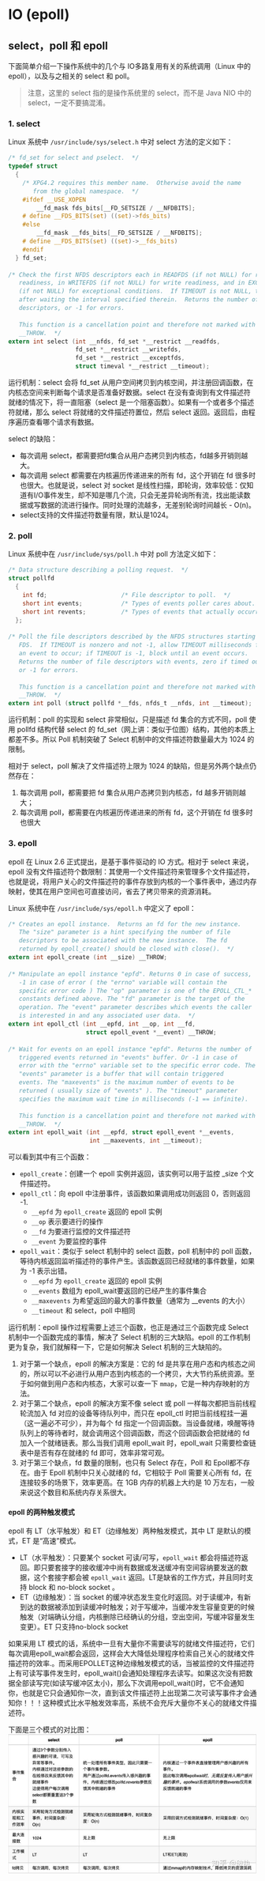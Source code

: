 # IO (epoll)

## select，poll 和 epoll

下面简单介绍一下操作系统中的几个与 IO多路复用有关的系统调用（Linux 中的 epoll），以及与之相关的 select 和 poll。
> 注意，这里的 select 指的是操作系统里的 select，而不是 Java NIO 中的 select，一定不要搞混淆。

### 1. select
Linux 系统中 `/usr/include/sys/select.h` 中对 select 方法的定义如下：
```c
/* fd_set for select and pselect.  */
typedef struct
  { 
    /* XPG4.2 requires this member name.  Otherwise avoid the name
       from the global namespace.  */
    #ifdef __USE_XOPEN
        __fd_mask fds_bits[__FD_SETSIZE / __NFDBITS];
    # define __FDS_BITS(set) ((set)->fds_bits)
    #else
        __fd_mask __fds_bits[__FD_SETSIZE / __NFDBITS];
    # define __FDS_BITS(set) ((set)->__fds_bits)
    #endif
  } fd_set;

/* Check the first NFDS descriptors each in READFDS (if not NULL) for read
   readiness, in WRITEFDS (if not NULL) for write readiness, and in EXCEPTFDS
   (if not NULL) for exceptional conditions.  If TIMEOUT is not NULL, time out
   after waiting the interval specified therein.  Returns the number of ready
   descriptors, or -1 for errors.

   This function is a cancellation point and therefore not marked with
   __THROW.  */
extern int select (int __nfds, fd_set *__restrict __readfds,
                   fd_set *__restrict __writefds,
                   fd_set *__restrict __exceptfds,
                   struct timeval *__restrict __timeout);
```
运行机制：select 会将 fd_set 从用户空间拷贝到内核空间，并注册回调函数，在内核态空间来判断每个请求是否准备好数据。select 在没有查询到有文件描述符就绪的情况下，将一直阻塞（select 是一个阻塞函数）。如果有一个或者多个描述符就绪，那么 select 将就绪的文件描述符置位，然后 select 返回。返回后，由程序遍历查看哪个请求有数据。

select 的缺陷：
* 每次调用 select，都需要把fd集合从用户态拷贝到内核态，fd越多开销则越大。
* 每次调用 select 都需要在内核遍历传递进来的所有 fd，这个开销在 fd 很多时也很大。也就是说，select 对 socket 是线性扫描，即轮询，效率较低：仅知道有I/O事件发生，却不知是哪几个流，只会无差异轮询所有流，找出能读数据或写数据的流进行操作。同时处理的流越多，无差别轮询时间越长 - O(n)。
* select支持的文件描述符数量有限，默认是1024。

### 2. poll
Linux 系统中在 `/usr/include/sys/poll.h` 中对 poll 方法定义如下：
```c
/* Data structure describing a polling request.  */
struct pollfd
  {
    int fd;                     /* File descriptor to poll.  */
    short int events;           /* Types of events poller cares about.  */
    short int revents;          /* Types of events that actually occurred.  */
  };

/* Poll the file descriptors described by the NFDS structures starting at
   FDS.  If TIMEOUT is nonzero and not -1, allow TIMEOUT milliseconds for
   an event to occur; if TIMEOUT is -1, block until an event occurs.
   Returns the number of file descriptors with events, zero if timed out,
   or -1 for errors.

   This function is a cancellation point and therefore not marked with
   __THROW.  */
extern int poll (struct pollfd *__fds, nfds_t __nfds, int __timeout);
```
运行机制：poll 的实现和 select 非常相似，只是描述 fd 集合的方式不同，poll 使用 pollfd 结构代替 select 的 fd_set（网上讲：类似于位图）结构，其他的本质上都差不多。所以 Poll 机制突破了 Select 机制中的文件描述符数量最大为 1024 的限制。

相对于 select，poll 解决了文件描述符上限为 1024 的缺陷，但是另外两个缺点仍然存在：
1. 每次调用 poll，都需要把 fd 集合从用户态拷贝到内核态，fd 越多开销则越大；
2. 每次调用 poll，都需要在内核遍历传递进来的所有 fd，这个开销在 fd 很多时也很大

### 3. epoll
epoll 在 Linux 2.6 正式提出，是基于事件驱动的 IO 方式。相对于 select 来说，epoll 没有文件描述符个数限制：其使用一个文件描述符来管理多个文件描述符，也就是说，将用户关心的文件描述符的事件存放到内核的一个事件表中，通过内存映射，使其在用户空间也可直接访问，省去了拷贝带来的资源消耗。

Linux 系统中在 `/usr/include/sys/epoll.h` 中定义了 epoll：
```c
/* Creates an epoll instance.  Returns an fd for the new instance.
   The "size" parameter is a hint specifying the number of file
   descriptors to be associated with the new instance.  The fd
   returned by epoll_create() should be closed with close().  */
extern int epoll_create (int __size) __THROW;

/* Manipulate an epoll instance "epfd". Returns 0 in case of success,
   -1 in case of error ( the "errno" variable will contain the
   specific error code ) The "op" parameter is one of the EPOLL_CTL_*
   constants defined above. The "fd" parameter is the target of the
   operation. The "event" parameter describes which events the caller
   is interested in and any associated user data.  */
extern int epoll_ctl (int __epfd, int __op, int __fd,
                      struct epoll_event *__event) __THROW;

/* Wait for events on an epoll instance "epfd". Returns the number of
   triggered events returned in "events" buffer. Or -1 in case of
   error with the "errno" variable set to the specific error code. The
   "events" parameter is a buffer that will contain triggered
   events. The "maxevents" is the maximum number of events to be
   returned ( usually size of "events" ). The "timeout" parameter
   specifies the maximum wait time in milliseconds (-1 == infinite).

   This function is a cancellation point and therefore not marked with
   __THROW.  */
extern int epoll_wait (int __epfd, struct epoll_event *__events,
                       int __maxevents, int __timeout);
```
可以看到其中有三个函数：
* `epoll_create`：创建一个 epoll 实例并返回，该实例可以用于监控 _size 个文件描述符。
* `epoll_ctl`：向 epoll 中注册事件，该函数如果调用成功则返回 0，否则返回 -1.
    * `__epfd` 为 `epoll_create` 返回的 epoll 实例
    * `__op` 表示要进行的操作
    * `__fd` 为要进行监控的文件描述符
    * `__event` 为要监控的事件
* `epoll_wait`：类似于 select 机制中的 select 函数，poll 机制中的 poll 函数，等待内核返回监听描述符的事件产生。该函数返回已经就绪的事件数量，如果为 -1 表示出错。
    * `__epfd` 为 `epoll_create` 返回的 epoll 实例
    * `__events` 数组为 epoll_wait要返回的已经产生的事件集合
    * `__maxevents` 为希望返回的最大的事件数量（通常为 __events 的大小）
    * `__timeout` 和 select，poll 中相同

运行机制：epoll 操作过程需要上述三个函数，也正是通过三个函数完成 Select 机制中一个函数完成的事情，解决了 Select 机制的三大缺陷。epoll 的工作机制更为复杂，我们就解释一下，它是如何解决 Select 机制的三大缺陷的。

1. 对于第一个缺点，epoll 的解决方案是：它的 fd 是共享在用户态和内核态之间的，所以可以不必进行从用户态到内核态的一个拷贝，大大节约系统资源。至于如何做到用户态和内核态，大家可以查一下 `mmap`，它是一种内存映射的方法。
2. 对于第二个缺点，epoll 的解决方案不像 select 或 poll 一样每次都把当前线程轮流加入 fd 对应的设备等待队列中，而只在 epoll_ctl 时把当前线程挂一遍（这一遍必不可少），并为每个 fd 指定一个回调函数。当设备就绪，唤醒等待队列上的等待者时，就会调用这个回调函数，而这个回调函数会把就绪的 fd 加入一个就绪链表。那么当我们调用 epoll_wait 时，epoll_wait 只需要检查链表中是否有存在就绪的 fd 即可，效率非常可观。
3. 对于第三个缺点，fd 数量的限制，也只有 Select 存在，Poll 和 Epoll都不存在。由于 Epoll 机制中只关心就绪的 fd，它相较于 Poll 需要关心所有 fd，在连接较多的场景下，效率更高。在 1GB 内存的机器上大约是 10 万左右，一般来说这个数目和系统内存关系很大。

#### epoll 的两种触发模式
epoll 有 LT（水平触发）和 ET（边缘触发）两种触发模式，其中 LT 是默认的模式，ET 是“高速”模式。

* LT（水平触发）：只要某个 socket 可读/可写，`epoll_wait` 都会将描述符返回。即只要套接字的接收缓冲中尚有数据或发送缓冲有空间容纳要发送的数据，这个套接字都会被 `epoll_wait` 返回。LT是缺省的工作方式，并且同时支持 block 和 no-block socket 。
* ET（边缘触发）：当 socket 的缓冲状态发生变化时返回。对于读缓冲，有新到达的数据被添加到读缓冲时触发；对于写缓冲，当缓冲发生容量变更的时候触发（对端确认分组，内核删除已经确认的分组，空出空间，写缓冲容量发生变更）。ET 只支持no-block socket

如果采用 LT 模式的话，系统中一旦有大量你不需要读写的就绪文件描述符，它们每次调用epoll_wait都会返回，这样会大大降低处理程序检索自己关心的就绪文件描述符的效率.。而采用EPOLLET这种边缘触发模式的话，当被监控的文件描述符上有可读写事件发生时，epoll_wait()会通知处理程序去读写。如果这次没有把数据全部读写完(如读写缓冲区太小)，那么下次调用epoll_wait()时，它不会通知你，也就是它只会通知你一次，直到该文件描述符上出现第二次可读写事件才会通知你！！！这种模式比水平触发效率高，系统不会充斥大量你不关心的就绪文件描述符。


下面是三个模式的对比图：
![select-poll-epoll](./select-poll-epoll.jpg)
